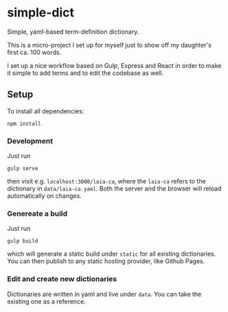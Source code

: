 # simple-dict

Simple, yaml-based term-definition dictionary.

This is a micro-project I set up for myself just to show off my daughter's first ca. 100 words.

I set up a nice workflow based on Gulp, Express and React in order to make it simple to add terms and to edit the codebase as well.

## Setup

To install all dependencies:
```
npm install
```

### Development

Just run
```
gulp serve
```
then visit e.g. `localhost:3000/laia-ca`, where the `laia-ca` refers to the dictionary in `data/laia-ca.yaml`. Both the server and the browser will reload automatically on changes.

### Genereate a build

Just run
```
gulp build
```
which will generate a static build under `static` for all existing dictionaries. You can then publish to any static hosting provider, like Github Pages.

### Edit and create new dictionaries

Dictionaries are written in yaml and live under `data`. You can take the existing one as a reference.
